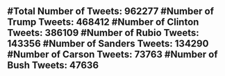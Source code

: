 #Total Number of Tweets: 962277 
#Number of Trump Tweets: 468412
#Number of Clinton Tweets: 386109
#Number of Rubio Tweets: 143356
#Number of Sanders Tweets: 134290
#Number of Carson Tweets: 73763
#Number of Bush Tweets: 47636
---
